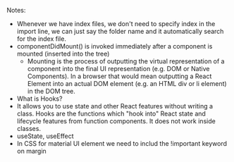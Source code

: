 Notes: 
- Whenever we have index files, we don't need to specify index in the import line, we can just say the folder name and it automatically search for the index file.
- componentDidMount() is invoked immediately after a component is mounted (inserted into the tree)
    - Mounting is the process of outputting the virtual representation of a component into the final UI representation (e.g. DOM or Native Components). In a browser that would mean outputting a React Element into an actual DOM element (e.g. an HTML div or li element) in the DOM tree.
- What is Hooks?
 - It allows you to use state and other React features without writing a class. Hooks are the functions which "hook into" React state and lifecycle features from function components. It does not work inside classes.
 - useState, useEffect
- In CSS for material UI element we need to includ the !important keyword on margin